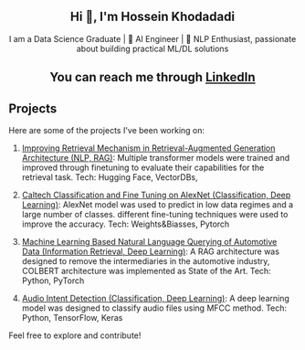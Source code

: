 <div align="center">

## Hi 👋, I'm Hossein Khodadadi

I am a Data Science Graduate | 🤖 AI Engineer | 🔬 NLP Enthusiast, passionate about building practical ML/DL solutions

## You can reach me through [LinkedIn](https://www.linkedin.com/in/hosseinekhodadadi/)

</div>

## Projects
Here are some of the projects I've been working on:

1. [Improving Retrieval Mechanism in Retrieval-Augmented Generation Architecture (NLP, RAG)](https://github.com/HOSSENkhodadadi/RAG): Multiple transformer models were trained and improved through finetuning to evaluate their capabilities for the retrieval task.
Tech: Hugging Face, VectorDBs,

4. [Caltech Classification and Fine Tuning on AlexNet (Classification, Deep
Learning)](https://github.com/HOSSENkhodadadi/Caltech_classification_fine_tuning_AlexNet): AlexNet model was used to predict in low data regimes and a large number of classes. different fine-tuning techniques were used to improve the accuracy.
Tech: Weights\&Biasses, Pytorch

5. [Machine Learning Based Natural Language Querying of Automotive Data (Information Retrieval, Deep Learning)](https://github.com/HOSSENkhodadadi/Machine-Learning-Based-Natural-Language-Querying-of-Automotive-Data): A RAG architecture was designed to remove the intermediaries in the automotive industry, COLBERT architecture was implemented as State of the Art.
    Tech: Python, PyTorch
<!--
6. [Reinforcement Learning on Game Agent Training for Quixo Board Game (RL, Deep RL)](https://github.com/HOSSENkhodadadi/Computational_Intelligence/tree/main/Final%20Project%20(Quixo)): Min-Max algorithm was implemented to play Quixo game with 95% win rate against a random player.
Tech: Python, Pytorch
-->
4. [Audio Intent Detection (Classification, Deep Learning)](https://github.com/HOSSENkhodadadi/Projects/tree/main/Intent%20Detection%20on%20the%20Fluent%20Speech%20Commands): A deep learning model was designed to classify audio files using MFCC method. Tech: Python, TensorFlow, Keras 

<!--
5. [Predicting Covid-19 outbreak using LSTM algorithm in Deep Learning (Time Series Prediction, Deep
Learning)](https://github.com/HOSSENkhodadadi/Bachelors-Thesis): A deep learning model was designed to predict the number of contaminated, recovered and death covid cases.
Tech: Python, TensorFlow, Keras
-->
Feel free to explore and contribute!
